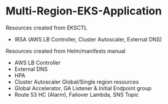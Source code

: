 # Multi-Region-EKS-Application


Resources created from EKSCTL
- IRSA (AWS LB Controller, Cluster Autoscaler, External DNS)

Resources created from Helm/manifests manual
- AWS LB Controller
- External DNS
- HPA
- Cluster Autoscaler
  Global/Single region resources
- Global Accelerator, GA Listener & Initial Endpoint group
- Route 53 HC (Alarm), Failover Lambda, SNS Topic
